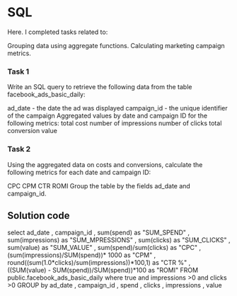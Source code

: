 # SQL
Here. I completed tasks related to:

Grouping data using aggregate functions.
Calculating marketing campaign metrics.

### Task 1

Write an SQL query to retrieve the following data from the table facebook_ads_basic_daily:

ad_date - the date the ad was displayed
campaign_id - the unique identifier of the campaign
Aggregated values by date and campaign ID for the following metrics:
total cost
number of impressions
number of clicks
total conversion value

### Task 2

Using the aggregated data on costs and conversions, calculate the following metrics for each date and campaign ID:

CPC
CPM
CTR
ROMI
Group the table by the fields ad_date and campaign_id.

## Solution code
select ad_date
	, campaign_id
	, sum(spend) as "SUM_SPEND"
	, sum(impressions) as "SUM_MPRESSIONS"
	, sum(clicks) as "SUM_CLICKS"
	, sum(value) as "SUM_VALUE"
	, sum(spend)/sum(clicks) as "CPC"
	, (sum(impressions)/SUM(spend))* 1000 as "CPM"
	, round((sum(1.0*clicks)/sum(impressions))*100,1) as "CTR %"
	, ((SUM(value) - SUM(spend))/SUM(spend))*100 as "ROMI"
FROM public.facebook_ads_basic_daily
where true 
	and impressions >0
	and clicks >0
GROUP by ad_date
	, campaign_id
	, spend 
	, clicks
	, impressions 
	, value
